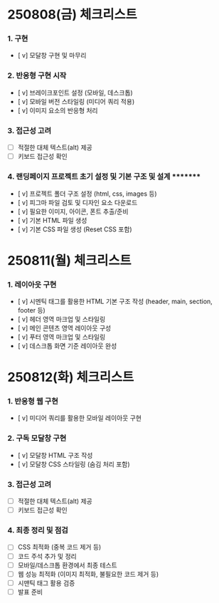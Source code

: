 # 250808(금) 체크리스트
### 1. 구현

- [ v]  모달창 구현 및 마무리

### 2. 반응형 구현 시작

- [ v]  브레이크포인트 설정 (모바일, 데스크톱)
- [ v]  모바일 버전 스타일링 (미디어 쿼리 적용)
- [ v]  이미지 요소의 반응형 처리

### 3. 접근성 고려

- [ ]  적절한 대체 텍스트(alt) 제공
- [ ]  키보드 접근성 확인

### 4. 랜딩페이지 프로젝트 초기 설정 및 **기본 구조 및 설계** *******

- [ v]  프로젝트 폴더 구조 설정 (html, css, images 등)
- [ v]  피그마 파일 검토 및 디자인 요소 다운로드
- [ v]  필요한 이미지, 아이콘, 폰트 추출/준비
- [ v]  기본 HTML 파일 생성
- [ v]  기본 CSS 파일 생성 (Reset CSS 포함)


# 250811(월) 체크리스트

### **1. 레이아웃 구현**

- [ v]  시멘틱 태그를 활용한 HTML 기본 구조 작성 (header, main, section, footer 등)
- [ v]  헤더 영역 마크업 및 스타일링
- [ v]  메인 콘텐츠 영역 레이아웃 구성
- [ v]  푸터 영역 마크업 및 스타일링
- [ v]  데스크톱 화면 기준 레이아웃 완성

# 250812(화) 체크리스트

### **1. 반응형 웹 구현**

- [ v]  미디어 쿼리를 활용한 모바일 레이아웃 구현

### **2. 구독 모달창 구현**

- [ v]  모달창 HTML 구조 작성
- [ v]  모달창 CSS 스타일링 (숨김 처리 포함)

### **3. 접근성 고려**

- [ ]  적절한 대체 텍스트(alt) 제공
- [ ]  키보드 접근성 확인

### **4. 최종 정리 및 점검**

- [ ]  CSS 최적화 (중복 코드 제거 등)
- [ ]  코드 주석 추가 및 정리
- [ ]  모바일/데스크톱 환경에서 최종 테스트
- [ ]  웹 성능 최적화 (이미지 최적화, 불필요한 코드 제거 등)
- [ ]  시맨틱 태그 활용 검증
- [ ]  발표 준비